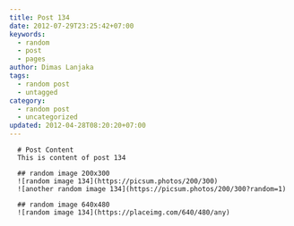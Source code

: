 ```yaml
---
title: Post 134
date: 2012-07-29T23:25:42+07:00
keywords:
  - random
  - post
  - pages
author: Dimas Lanjaka
tags:
  - random post
  - untagged
category:
  - random post
  - uncategorized
updated: 2012-04-28T08:20:20+07:00
---
```


      # Post Content
      This is content of post 134

      ## random image 200x300
      ![random image 134](https://picsum.photos/200/300)
      ![another random image 134](https://picsum.photos/200/300?random=1)

      ## random image 640x480
      ![random image 134](https://placeimg.com/640/480/any)
      